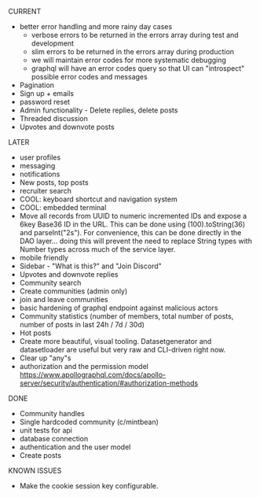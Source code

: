 CURRENT

- better error handling and more rainy day cases
  - verbose errors to be returned in the errors array during test and development
  - slim errors to be returned in the errors array during production
  - we will maintain error codes for more systematic debugging
  - graphql will have an error codes query so that UI can "introspect" possible error codes and messages
- Pagination
- Sign up + emails
- password reset
- Admin functionality - Delete replies, delete posts
- Threaded discussion
- Upvotes and downvote posts

LATER

- user profiles
- messaging
- notifications
- New posts, top posts
- recruiter search
- COOL: keyboard shortcut and navigation system
- COOL: embedded terminal
- Move all records from UUID to numeric incremented IDs and expose a 6key Base36 ID in the URL. This can be done using (100).toString(36) and parseInt("2s"). For convenience, this can be done directly in the DAO layer... doing this will prevent the need to replace String types with Number types across much of the service layer.
- mobile friendly
- Sidebar - "What is this?" and "Join Discord"
- Upvotes and downvote replies
- Community search
- Create communities (admin only)
- join and leave communities
- basic hardening of graphql endpoint against malicious actors
- Community statistics (number of members, total number of posts, number of posts in last 24h / 7d / 30d)
- Hot posts
- Create more beautiful, visual tooling. Datasetgenerator and datasetloader are useful but very raw and CLI-driven right now.
- Clear up "any"s
- authorization and the permission model https://www.apollographql.com/docs/apollo-server/security/authentication/#authorization-methods

DONE

- Community handles
- Single hardcoded community (c/mintbean)
- unit tests for api
- database connection
- authentication and the user model
- Create posts

KNOWN ISSUES

- Make the cookie session key configurable.
